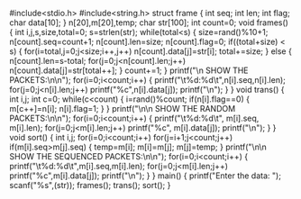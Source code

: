 #include<stdio.h>
#include<string.h>
struct frame
{
int seq;
int len;
int flag;
char data[10];
} n[20],m[20],temp;
char str[100];
int count=0;
void frames()
{
int i,j,s,size,total=0;
s=strlen(str);
while(total<s)
{
size=rand()%10+1;
n[count].seq=count+1;
n[count].len=size;
n[count].flag=0;
if((total+size) < s)
{
for(i=total,j=0;j<size;i++,j++)
n[count].data[j]=str[i];
total+=size;
}
else
{
n[count].len=s-total;
for(j=0;j<n[count].len;j++)
n[count].data[j]=str[total++];
}
count+=1;
}
printf("\n SHOW THE PACKETS:\n\n");
for(i=0;i<count;i++)
{
printf("\t%d:%d\t",n[i].seq,n[i].len);
for(j=0;j<n[i].len;j++)
printf("%c",n[i].data[j]);
printf("\n");
}
}
void trans()
{
int i,j;
int c=0;
while(c<count)
{
i=rand()%count;
if(n[i].flag==0)
{
m[c++]=n[i];
n[i].flag=1;
}
}
printf("\n\n SHOW THE RANDOM PACKETS:\n\n");
for(i=0;i<count;i++)
{
printf("\t%d:%d\t", m[i].seq, m[i].len);
for(j=0;j<m[i].len;j++)
printf("%c", m[i].data[j]);
printf("\n");
}
}
void sort()
{
int i,j;
for(i=0;i<count;i++)
for(j=i+1;j<count;j++)
if(m[i].seq>m[j].seq)
{
temp=m[i];
m[i]=m[j];
m[j]=temp;
}
printf("\n\n SHOW THE SEQUENCED PACKETS:\n\n");
for(i=0;i<count;i++)
{
printf("\t%d:%d\t",m[i].seq,m[i].len);
for(j=0;j<m[i].len;j++)
printf("%c",m[i].data[j]);
printf("\n");
}
}
main()
{
printf("Enter the data: ");
scanf("%s",(str));
frames();
trans();
sort();
}
